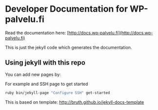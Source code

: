# Developer Documentation for WP-palvelu.fi
Read the documentation here: [http://docs.wp-palvelu.fi](http://docs.wp-palvelu.fi)

This is just the jekyll code which generates the documentation.

## Using jekyll with this repo

You can add new pages by:

For example and SSH page to get started
```bash
ruby bin/jekyll-page "Configure SSH" get-started
```

This is based on template: http://bruth.github.io/jekyll-docs-template
